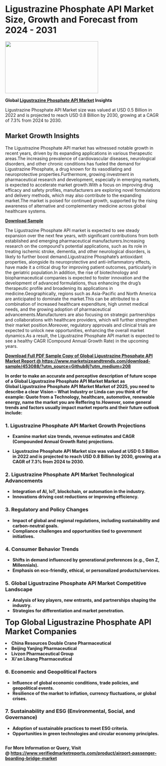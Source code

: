 <H1>Ligustrazine Phosphate API Market Size, Growth and Forecast from 2024 - 2031</H1><img class="aligncenter size-medium wp-image-584254" src="https://thirdeyenews.in/wp-content/uploads/2024/09/Global-Market-Research-300x168.jpeg" alt="" width="300" height="168" /><p><strong>Global&nbsp;<a href="https://www.marketsizeandtrends.com/download-sample/453088/?utm_source=Github8j?utm_medium=208">Ligustrazine Phosphate API Market</a> Insights</strong></p><p>Ligustrazine Phosphate API Market size was valued at USD 0.5 Billion in 2022 and is projected to reach USD 0.8 Billion by 2030, growing at a CAGR of 7.3% from 2024 to 2030.</p><p><h2>Market Growth Insights</h2> <p>The Ligustrazine Phosphate API market has witnessed notable growth in recent years, driven by its expanding applications in various therapeutic areas.The increasing prevalence of cardiovascular diseases, neurological disorders, and other chronic conditions has fueled the demand for Ligustrazine Phosphate, a drug known for its vasodilating and neuroprotective properties.Furthermore, growing investment in pharmaceutical research and development, especially in emerging markets, is expected to accelerate market growth.With a focus on improving drug efficacy and safety profiles, manufacturers are exploring novel formulations and delivery methods, which may also contribute to the expanding market.The market is poised for continued growth, supported by the rising awareness of alternative and complementary medicine across global healthcare systems.</p> <p><strong><a href="#">Download Sample</a></strong></p> <p>The Ligustrazine Phosphate API market is expected to see steady expansion over the next few years, with significant contributions from both established and emerging pharmaceutical manufacturers.Increasing research on the compound's potential applications, such as its role in treating ischemic stroke, dementia, and other neurological disorders, is likely to further boost demand.Ligustrazine Phosphate’s antioxidant properties, alongside its neuroprotective and anti-inflammatory effects, have made it a critical drug for improving patient outcomes, particularly in the geriatric population.In addition, the rise of biotechnology and biopharmaceutical companies is expected to foster innovation and the development of advanced formulations, thus enhancing the drug’s therapeutic profile and broadening its applications in medicine.Geographically, regions such as Asia-Pacific and North America are anticipated to dominate the market.This can be attributed to a combination of increased healthcare expenditure, high unmet medical needs, and the growing adoption of pharmaceutical advancements.Manufacturers are also focusing on strategic partnerships and collaborations with healthcare providers, which will further strengthen their market position.Moreover, regulatory approvals and clinical trials are expected to unlock new opportunities, enhancing the overall market dynamics.As a result, the Ligustrazine Phosphate API market is expected to see a healthy CAGR (Compound Annual Growth Rate) in the upcoming years.</p> <p><strong><a href="#"></p><p><span class=""><strong>Download Full PDF Sample Copy of Global Ligustrazine Phosphate API Market Report</strong> @ <a href="https://www.marketsizeandtrends.com/download-sample/453088/?utm_source=Github8j?utm_medium=208" target="_blank">https://www.marketsizeandtrends.com/download-sample/453088/?utm_source=Github8j?utm_medium=208</a></span></p><p>In order to make an accurate and perceptive description of future scope of a Global&nbsp;Ligustrazine Phosphate API Market Market as Global&nbsp;Ligustrazine Phosphate API Market Market of 2025, you need to describe a clear Vision &ndash; What Industry or Linda can you think of for example: Quote from a Technology, healthcare, automotive, renewable energy, name the market you are Reffering to.However, some general trends and factors usually impact market reports and their future outlook include:</p><h3>1.&nbsp;<strong>Ligustrazine Phosphate API Market Growth Projections</strong></h3><ul><li>Examine market size trends, revenue estimates and CAGR (Compounded Annual Growth Rate) projections.</li><li><p>Ligustrazine Phosphate API Market size was valued at USD 0.5 Billion in 2022 and is projected to reach USD 0.8 Billion by 2030, growing at a CAGR of 7.3% from 2024 to 2030.</p></li></ul><h3>2.&nbsp;<strong>Ligustrazine Phosphate API Market Technological Advancements</strong></h3><ul><li>Integration of AI, IoT, blockchain, or automation in the industry.</li><li>Innovations driving cost reductions or improving efficiency.</li></ul><h3>3.&nbsp;<strong>Regulatory and Policy Changes</strong></h3><ul><li>Impact of global and regional regulations, including sustainability and carbon-neutral goals.</li><li>Compliance challenges and opportunities tied to government initiatives.</li></ul><h3>4.&nbsp;<strong>Consumer Behavior Trends</strong></h3><ul><li>Shifts in demand influenced by generational preferences (e.g., Gen Z, Millennials).</li><li>Emphasis on eco-friendly, ethical, or personalized products/services.</li></ul><h3>5.&nbsp;<strong>Global Ligustrazine Phosphate API Market Competitive Landscape</strong></h3><ul><li>Analysis of key players, new entrants, and partnerships shaping the industry.</li><li>Strategies for differentiation and market penetration.</li></ul><p data-pm-slice="1 1 []"><span style="color: inherit; font-family: inherit; font-size: 25px;">Top Global Ligustrazine Phosphate API Market Companies</span></p><div class="" data-test-id=""><p><li>China Resources Double Crane Pharmaceutical</li><li> Beijing Yanjing Pharmaceutical</li><li> Livzon Pharmaceutical Group</li><li> Xi'an Libang Pharmaceutical</li></p></div><h3>6.&nbsp;<strong>Economic and Geopolitical Factors</strong></h3><ul><li>Influence of global economic conditions, trade policies, and geopolitical events.</li><li>Resilience of the market to inflation, currency fluctuations, or global crises.</li></ul><h3>7.&nbsp;<strong>Sustainability and ESG (Environmental, Social, and Governance)</strong></h3><ul><li>Adoption of sustainable practices to meet ESG criteria.</li><li>Opportunities in green technologies and circular economy principles.</li></ul><h2><strong style="font-size: 14px;">For More Information or Query, Visit @&nbsp;</strong><a style="background-color: #ffffff; font-size: 14px;" href="https://www.marketsizeandtrends.com/report/ligustrazine-phosphate-api-market/" target="_blank">https://www.verifiedmarketreports.com/product/airport-passenger-boarding-bridge-market</a></h2>